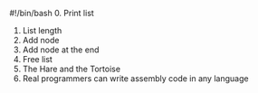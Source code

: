 #!/bin/bash
0. Print list
1. List length
2. Add node
3. Add node at the end
4. Free list
5. The Hare and the Tortoise
6. Real programmers can write assembly code in any language
